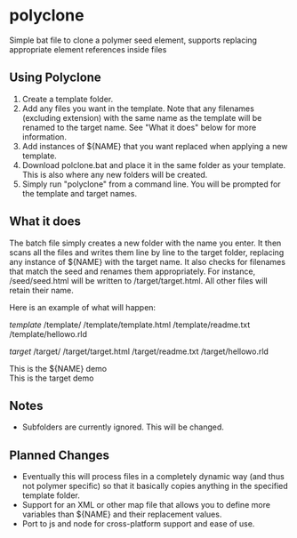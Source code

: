 polyclone
=========

Simple bat file to clone a polymer seed element, supports replacing appropriate element references inside files

Using Polyclone
-------

1. Create a template folder.
2. Add any files you want in the template.  Note that any filenames (excluding extension) with the same name as the template will be renamed to the target name.  See "What it does" below for more information.
3. Add instances of ${NAME} that you want replaced when applying a new template.
4. Download polclone.bat and place it in the same folder as your template.  This is also where any new folders will be created.
5. Simply run "polyclone" from a command line.  You will be prompted for the template and target names.


What it does
-------
The batch file simply creates a new folder with the name you enter.  It then scans all the files and writes them line by line to the target folder, replacing any instance of ${NAME} with the target name.  It also checks for filenames that match the seed and renames them appropriately.  For instance, /seed/seed.html will be written to /target/target.html.  All other files will retain their name.

Here is an example of what will happen:



*template*
/template/
/template/template.html
/template/readme.txt
/template/hellowo.rld

*target*
/target/
/target/target.html
/target/readme.txt
/target/hellowo.rld
 
 

<div>This is the ${NAME} demo</div>

<div>This is the target demo</div>

Notes
-------
 - Subfolders are currently ignored.  This will be changed.
 

Planned Changes
-------

 - Eventually this will process files in a completely dynamic way (and thus not polymer specific) so that it basically copies anything in the specified template folder.
 - Support for an XML or other map file that allows you to define more variables than ${NAME} and their replacement values.
 - Port to js and node for cross-platform support and ease of use.
